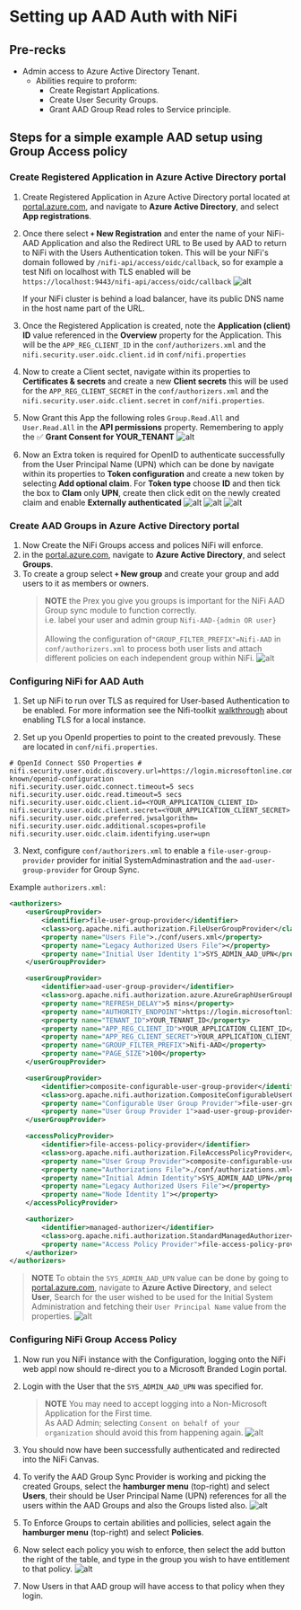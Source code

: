 # Setting up AAD Auth with NiFi

## Pre-recks

- Admin access to Azure Active Directory Tenant.
  - Abilities require to proform:
    - Create Registart Applications.
    - Create User Security Groups.
    - Grant AAD Group Read roles to Service principle.

## Steps for a simple example AAD setup using Group Access policy

### Create Registered Application in Azure Active Directory portal

1. Create Registered Application in Azure Active Directory portal located at [portal.azure.com](http://portal.azure.com/), and navigate to **Azure Active Directory**, and select **App registrations**.

2. Once there select **`+` New Registration** and enter the name of your NiFi-AAD Application and also the Redirect URL to Be used by AAD to return to NiFi with the Users Authentication token. This will be your NiFi's domain followed by `/nifi-api/access/oidc/callback`, so for example a test Nifi on localhost with TLS enabled will be `https://localhost:9443/nifi-api/access/oidc/callback`
  ![alt](images/aad_new_app_reg.png)
    
    If your NiFi cluster is behind a load balancer, have its public DNS name in the host name part of the URL.

3. Once the Registered Application is created, note the **Application (client) ID** value referenced in the **Overview** property for the Application. This will be the `APP_REG_CLIENT_ID` in the `conf/authorizers.xml` and the `nifi.security.user.oidc.client.id` in `conf/nifi.properties`
4. Now to create a Client sectet, navigate within its properties to **Certificates & secrets** and create a new **Client secrets** this will be used for the `APP_REG_CLIENT_SECRET` in the `conf/authorizers.xml` and the `nifi.security.user.oidc.client.secret` in `conf/nifi.properties`.
5. Now Grant this App the following roles `Group.Read.All` and `User.Read.All` in the **API permissions** property. Remembering to apply the ✅ **Grant Consent for YOUR_TENANT**
  ![alt](images/aad_grant_group_read_roles.png)
6. Now an Extra token is required for OpenID to authenticate successfully from the User Principal Name (UPN) which can be done by navigate within its properties to **Token configuration** and create a new token by selecting **Add optional claim**. For **Token type** choose **ID** and then tick the box to **Clam** only **UPN**, create then click edit on the newly created claim and enable **Externally authenticated** ![alt](images/aad_app_upn_claim.png) ![alt](images/aad_app_upn.png) ![alt](images/aad_app_upn_external.png)


### Create AAD Groups in Azure Active Directory portal

1. Now Create the NiFi Groups access and polices NiFi will enforce.
2. in the [portal.azure.com](http://portal.azure.com/), navigate to **Azure Active Directory**, and select **Groups**.
3. To create a group select **`+` New group**  and create your group and add users to it as members or owners.
   > __NOTE__ the Prex you give you groups is important for the NiFi AAD Group sync module to function correctly.
   > <br> i.e. label your user and admin group `Nifi-AAD-{admin OR user}` <br> <br> Allowing the configuration of`"GROUP_FILTER_PREFIX"=Nifi-AAD` in  `conf/authorizers.xml` to process both user lists and attach different policies  on each independent group within NiFi.
    ![alt](images/aad_nifi_user_groups.png)

### Configuring NiFi for AAD Auth

1. Set up NiFi to run over TLS as required for User-based Authentication to be enabled. For more information see the Nifi-toolkit [walkthrough](https://nifi.apache.org/docs/nifi-docs/html/walkthroughs.html) about enabling TLS for a local instance.

2. Set up you OpenId properties to point to the created prevously. These are located in `conf/nifi.properties`.

```properties
# OpenId Connect SSO Properties #
nifi.security.user.oidc.discovery.url=https://login.microsoftonline.com/<YOUR_TENENT_ID>/v2.0/.well-known/openid-configuration
nifi.security.user.oidc.connect.timeout=5 secs
nifi.security.user.oidc.read.timeout=5 secs
nifi.security.user.oidc.client.id=<YOUR_APPLICATION_CLIENT_ID>
nifi.security.user.oidc.client.secret=<YOUR_APPLICATION_CLIENT_SECRET>
nifi.security.user.oidc.preferred.jwsalgorithm=
nifi.security.user.oidc.additional.scopes=profile
nifi.security.user.oidc.claim.identifying.user=upn
```

3. Next, configure `conf/authorizers.xml` to enable a `file-user-group-provider` provider for initial SystemAdminastration and the `aad-user-group-provider` for Group Sync. 

Example `authorizers.xml`:
```xml
<authorizers>
    <userGroupProvider>
        <identifier>file-user-group-provider</identifier>
        <class>org.apache.nifi.authorization.FileUserGroupProvider</class>
        <property name="Users File">./conf/users.xml</property>
        <property name="Legacy Authorized Users File"></property>
        <property name="Initial User Identity 1">SYS_ADMIN_AAD_UPN</property>
    </userGroupProvider>

    <userGroupProvider>
        <identifier>aad-user-group-provider</identifier>
        <class>org.apache.nifi.authorization.azure.AzureGraphUserGroupProvider</class>
        <property name="REFRESH_DELAY">5 mins</property>
        <property name="AUTHORITY_ENDPOINT">https://login.microsoftonline.com</property>
        <property name="TENANT_ID">YOUR_TENANT_ID</property>
        <property name="APP_REG_CLIENT_ID">YOUR_APPLICATION_CLIENT_ID</property>
        <property name="APP_REG_CLIENT_SECRET">YOUR_APPLICATION_CLIENT_SECRET</property>
        <property name="GROUP_FILTER_PREFIX">Nifi-AAD</property>
        <property name="PAGE_SIZE">100</property>
    </userGroupProvider>

    <userGroupProvider>
        <identifier>composite-configurable-user-group-provider</identifier>
        <class>org.apache.nifi.authorization.CompositeConfigurableUserGroupProvider</class>
        <property name="Configurable User Group Provider">file-user-group-provider</property>
        <property name="User Group Provider 1">aad-user-group-provider</property>
    </userGroupProvider>

    <accessPolicyProvider>
        <identifier>file-access-policy-provider</identifier>
        <class>org.apache.nifi.authorization.FileAccessPolicyProvider</class>
        <property name="User Group Provider">composite-configurable-user-group-provider</property>
        <property name="Authorizations File">./conf/authorizations.xml</property>
        <property name="Initial Admin Identity">SYS_ADMIN_AAD_UPN</property>
        <property name="Legacy Authorized Users File"></property>
        <property name="Node Identity 1"></property>
    </accessPolicyProvider>

    <authorizer>
        <identifier>managed-authorizer</identifier>
        <class>org.apache.nifi.authorization.StandardManagedAuthorizer</class>
        <property name="Access Policy Provider">file-access-policy-provider</property>
    </authorizer>
</authorizers>
```

> __NOTE__ To obtain the `SYS_ADMIN_AAD_UPN` value can be done by going to  [portal.azure.com](http://portal.azure.com/), navigate to **Azure Active Directory**, and select **User**, Search for the user wished to be used for the Initial System Administration and fetching their `User Principal Name` value from the properties. ![alt](images/aad_geting_user_upn.png)

### Configuring NiFi Group Access Policy

1. Now run you NiFi instance with the Configuration, logging onto the NiFi web appl now should re-direct you to a Microsoft Branded Login portal.
2. Login with the User that the `SYS_ADMIN_AAD_UPN` was specified for.
   > __NOTE__ You may need to accept logging into a Non-Microsoft Application for the First time. <br> As AAD Admin; selecting `Consent on behalf of your organization` should avoid this from happening again. ![alt](images/aad_login_permission.png)

3. You should now have been successfully authenticated and redirected into the NiFi Canvas.
4. To verify the AAD Group Sync Provider is working and picking the created Groups, select the **hamburger menu** (top-right) and select **Users**, their should be User Principal Name (UPN) references for all the users within the AAD Groups and also the Groups listed also. ![alt](images/aad_nifi_users_list.png)
5. To Enforce Groups to certain abilities and pollicies, select again the **hamburger menu** (top-right) and select **Policies**.
6. Now select each policy you wish to enforce, then select the add button the right of the table, and type in the group you wish to have entitlement to that policy. ![alt](images/aad_nifi_access_policies.png)
7. Now Users in that AAD group will have access to that policy when they login.
